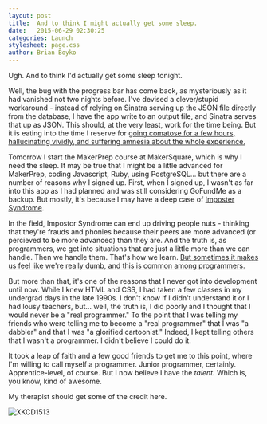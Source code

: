 ```yaml
---
layout: post
title:  And to think I might actually get some sleep.
date:   2015-06-29 02:30:25
categories: Launch
stylesheet: page.css
author: Brian Boyko
---
```


Ugh. And to think I'd actually get some sleep tonight. 

Well, the bug with the progress bar has come back, as mysteriously as it had vanished not two nights before.  I've devised a clever/stupid workaround - instead of relying on Sinatra serving up the JSON file directly from the database, I have the app write to an output file, and Sinatra serves that up as JSON. This should, at the very least, work for the time being.  But it is eating into the time I reserve for [going comatose for a few hours, hallucinating vividly, and suffering amnesia about the whole experience.](https://xkcd.com/203/)<!-- break -->

Tomorrow I start the MakerPrep course at MakerSquare, which is why I need the sleep. It may be true that I might be a little advanced for MakerPrep, coding Javascript, Ruby, using PostgreSQL... but there are a number of reasons why I signed up.  First, when I signed up, I wasn't as far into this app as I had planned and was still considering GoFundMe as a backup. But mostly, it's because I may have a deep case of [Imposter Syndrome](https://en.wikipedia.org/wiki/Impostor_syndrome). 

In the field, Impostor Syndrome can end up driving people nuts - thinking that they're frauds and phonies because their peers are more advanced (or percieved to be more advanced) than they are.  And the truth is, as programmers, we get into situations that are just a little more than we can handle.  Then we handle them.  That's how we learn.  [But sometimes it makes us feel like we're really dumb, and this is common among programmers.](http://www.hanselman.com/blog/ImAPhonyAreYou.aspx) 

But more than that, it's one of the reasons that I never got into development until now.  While I knew HTML and CSS, I had taken a few classes in my undergrad days in the late 1990s. I don't know if I didn't understand it or I had lousy teachers, but... well, the truth is, I did poorly and I thought that I would never be a "real programmer."  To the point that I was telling my friends who were telling me to become a "real programmer" that I was "a dabbler" and that I was "a glorified cartoonist."  Indeed, I kept telling others that I wasn't a programmer. I didn't believe I could do it. 

It took a leap of faith and a few good friends to get me to this point, where I'm willing to call myself a programmer. Junior programmer, certainly. Apprentice-level, of course. But I now believe I have the *talent.* Which is, you know, kind of awesome.  

My therapist should get some of the credit here. 

![XKCD1513](https://imgs.xkcd.com/comics/code_quality.png)

